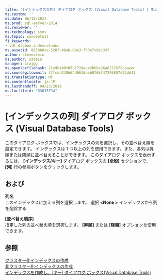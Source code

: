```yaml
---
title: '[インデックスの列] ダイアログ ボックス (Visual Database Tools) | Microsoft Docs'
ms.custom: ''
ms.date: 06/13/2017
ms.prod: sql-server-2014
ms.reviewer: ''
ms.technology: ssms
ms.topic: conceptual
f1_keywords:
- vdt.dlgbox.indexcolumns
ms.assetid: 855860ae-528f-48ab-80e3-f53e7cb8c33f
author: stevestein
ms.author: sstein
manager: craigg
ms.openlocfilehash: 21e9b4b0f05b2728ac42bbba96a6227872ceaeec
ms.sourcegitcommit: f7fced330b64d6616aeb8766747295807c92dd41
ms.translationtype: MT
ms.contentlocale: ja-JP
ms.lasthandoff: 04/23/2019
ms.locfileid: "63015794"
---
```

# <a name="index-columns-dialog-box-visual-database-tools"></a>[インデックスの列] ダイアログ ボックス (Visual Database Tools)
  このダイアログ ボックスでは、インデックスの列を選択し、その並べ替え順を設定できます。 インデックスは 1 つ以上の列を使用できます。また、各列は昇順または降順に並べ替えることができます。 このダイアログ ボックスを表示するには、 **[インデックス/キー]** ダイアログ ボックスの **[全般]** セクションで、 **[列]** 行の参照ボタンをクリックします。  
  
## <a name="options"></a>および  
 **列名**  
 このインデックスに加える列を選択します。 選択 **\<None >** インデックスから列を削除する.  
  
 **[並べ替え順序]**  
 指定した列の並べ替え順を選択します。 **[昇順]** または **[降順]** オプションを使用できます。  
  
## <a name="see-also"></a>参照  
 [クラスター化インデックスの作成](../../relational-databases/indexes/create-clustered-indexes.md)   
 [非クラスター化インデックスの作成](../../relational-databases/indexes/create-nonclustered-indexes.md)   
 [インデックスを作成し、[キー] ダイアログ ボックス&#40;Visual Database Tools&#41;](visual-database-tools.md)  
  
  
